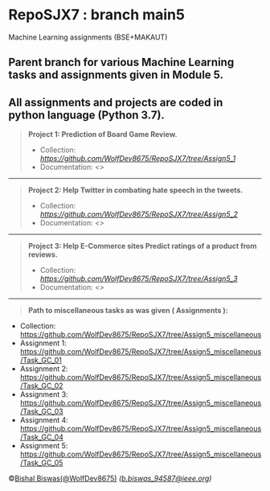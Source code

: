 # RepoSJX7 : branch main5
Machine Learning assignments (BSE+MAKAUT)
## Parent branch for various Machine Learning tasks and assignments given in Module 5.
All assignments and projects are coded in python language (Python 3.7).
---
> **Project 1: Prediction of Board Game Review.**
> - Collection: _https://github.com/WolfDev8675/RepoSJX7/tree/Assign5_1_
> - Documentation: _<>_
---
> **Project 2: Help Twitter in combating hate speech in the tweets.**
> - Collection: _https://github.com/WolfDev8675/RepoSJX7/tree/Assign5_2_
> - Documentation: _<>_
---
> **Project 3: Help E-Commerce sites Predict ratings of a product from reviews.**
> - Collection: _https://github.com/WolfDev8675/RepoSJX7/tree/Assign5_3_
> - Documentation: _<>_
---
> **Path to miscellaneous tasks as was given ( Assignments ):**
- Collection: https://github.com/WolfDev8675/RepoSJX7/tree/Assign5_miscellaneous
- Assignment 1: https://github.com/WolfDev8675/RepoSJX7/tree/Assign5_miscellaneous/Task_GC_01
- Assignment 2: https://github.com/WolfDev8675/RepoSJX7/tree/Assign5_miscellaneous/Task_GC_02
- Assignment 3: https://github.com/WolfDev8675/RepoSJX7/tree/Assign5_miscellaneous/Task_GC_03
- Assignment 4: https://github.com/WolfDev8675/RepoSJX7/tree/Assign5_miscellaneous/Task_GC_04
- Assignment 5: https://github.com/WolfDev8675/RepoSJX7/tree/Assign5_miscellaneous/Task_GC_05

&copy;[Bishal Biswas(@WolfDev8675)](https://github.com/WolfDev8675)
_(b.biswas_94587@ieee.org)_
